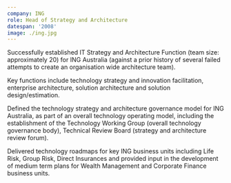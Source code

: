```yaml
---
company: ING
role: Head of Strategy and Architecture
datespan: '2008'
image: ./ing.jpg
---
```


Successfully established IT Strategy and Architecture Function (team size: approximately 20) for ING Australia (against a prior history of several failed attempts to create an organisation wide architecture team).

Key functions include technology strategy and innovation facilitation, enterprise architecture, solution architecture and solution design/estimation.

Defined the technology strategy and architecture governance model for ING Australia, as part of an overall technology operating model, including the establishment of the Technology Working Group (overall technology governance body), Technical Review Board (strategy and architecture review forum).

Delivered technology roadmaps for key ING business units including Life Risk, Group Risk, Direct Insurances and provided input in the development of medium term plans for Wealth Management and Corporate Finance business units.
